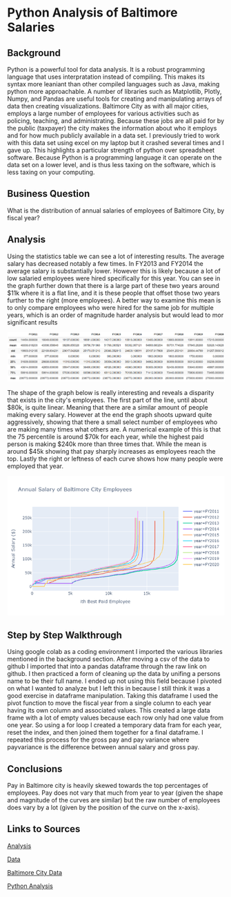# Python Analysis of Baltimore Salaries
## Background
Python is a powerful tool for data analysis. It is a robust programming language that uses interpratation instead of compiling. This makes its syntax more leaniant than other compiled languages such as Java, making python more approachable. A number of libraries such as Matplotlib, Plotly, Numpy, and Pandas are useful tools for creating and manipulating arrays of data then creating visualizations.
Baltimore City as with all major cities, employs a large number of employees for various activities such as policing, teaching, and administrating. Because these jobs are all paid for by the public (taxpayer) the city makes the information about who it employs and for how much publicly available in a data set. I previously tried to work with this data set using excel on my laptop but it crashed several times and I gave up. This highlights a particular strength of python over spreadsheet software. Because Python is a programming language it can operate on the data set on a lower level, and is thus less taxing on the software, which is less taxing on your computing. 
  
## Business Question
What is the distribution of annual salaries of employees of Baltimore City, by fiscal year?

## Analysis
Using the statistics table we can see a lot of interesting results. The average salary has decreased notably a few times. In FY2013 and FY2014 the average salary is substantially lower. However this is likely because a lot of low salaried employees were hired specifically for this year. You can see in the graph further down that there is a large part of these two years around $11k where it is a flat line, and it is these people that offset those two years further to the right (more employees). A better way to examine this mean is to only compare employees who were hired for the same job for multiple years, which is an order of magnitude harder analysis but would lead to mor significant results

![alt text](https://github.com/cmclane1/Python_Analysis_of_Baltimore_Salaries/blob/main/Stats_table_Bmore_salaries.png)

The shape of the graph below is really interesting and reveals a disparity that exists in the city's employees. The first part of the line, until about $80k, is quite linear. Meaning that there are a similar amount of people making every salary. However at the end the graph shoots upward quite aggressively, showing that there a small select number of employees who are making many times what others are. A numerical example of this is that the 75 percentile is around $70k for each year, while the highest paid person is making $240k more than three times that. While the mean is around $45k showing that pay sharply increases as employees reach the top. Lastly the right or leftness of each curve shows how many people were employed that year.

![alt text](https://github.com/cmclane1/Python_Analysis_of_Baltimore_Salaries/blob/main/Annual%20Salary%20of%20Baltimore%20Employees.png)

## Step by Step Walkthrough
Using google colab as a coding environment I imported the various libraries mentioned in the background section. After moving a csv of the data to github I imported that into a pandas dataframe through the raw link on github. I then practiced a form of cleaning up the data by unifing a persons name to be their full name. I ended up not using this field because I pivoted on what I wanted to analyze but I left this in because I still think it was a good exercise in dataframe manipulation. Taking this dataframe I used the pivot function to move the fiscal year from a single column to each year having its own column and associated values. This created a large data frame with a lot of empty values because each row only had one value from one year. So using a for loop I created a temporary data fram for each year, reset the index, and then joined them together for a final dataframe. I repeated this process for the gross pay and pay variance where payvariance is the difference between annual salary and gross pay. 
  
## Conclusions
Pay in Baltimore city is heavily skewed towards the top percentages of employees. Pay does not vary that much from year to year (given the shape and magnitude of the curves are similar) but the raw number of employees does vary by a lot (given by the position of the curve on the x-axis).
  
## Links to Sources
[Analysis](https://github.com/cmclane1/comparing-baltimore-bristol-county-household-income/blob/main/Baltimor-Bristol-Analysis.xlsx)

[Data](https://github.com/cmclane1/Python_Analysis_of_Baltimore_Salaries/blob/main/Baltimore_Employee_Salaries%20(1).csv)

[Baltimore City Data](https://data.baltimorecity.gov/datasets/baltimore-employee-salaries/data)

[Python Analysis](https://github.com/cmclane1/Python_Analysis_of_Baltimore_Salaries/blob/main/Baltimore_Salaries.ipynb)
